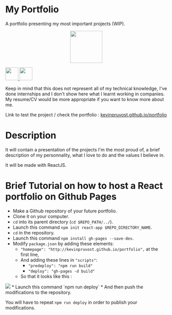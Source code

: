 # My Portfolio
A portfolio presenting my most important projects (WIP).

<p align="center">
  <img src="https://r2enc-static.totalwar.com/images/icons/factions/carthage/mon_256.png" width="100">
</p>

<p align="left">
  <a href="https://www.linkedin.com/in/kevin-pruvost-3766a4178/" target="_blank">
    <img src="https://upload.wikimedia.org/wikipedia/commons/thumb/c/ca/LinkedIn_logo_initials.png/600px-LinkedIn_logo_initials.png" width="40">
  </a>
  <a href="https://github.com/kevinpruvost" target="_blank">
    <img src="https://upload.wikimedia.org/wikipedia/commons/9/91/Octicons-mark-github.svg" width="40">
  </a>
</p>

Keep in mind that this does not represent all of my technical knowledge, I've done internships and I don't show here what I learnt working in companies.<br/>
My resume/CV would be more appropriate if you want to know more about me.

Link to test the project / check the portfolio : [kevinpruvost.github.io/portfolio]

[kevinpruvost.github.io/portfolio]: https://kevinpruvost.github.io/portfolio

# Description

It will contain a presentation of the projects I'm the most proud of, a brief description of my personnality, what I love to do and the values I believe in.

It will be made with ReactJS.

# Brief Tutorial on how to host a React portfolio on Github Pages

* Make a Github repository of your future portfolio.
* Clone it on your computer.
* `cd` into its parent directory (`cd $REPO_PATH/../`).
* Launch this command `npm init react-app $REPO_DIRECTORY_NAME`.
* `cd` in the repository.
* Launch this command `npm install gh-pages --save-dev`.
* Modify `package.json` by adding these elements:
  * `"homepage": "http://kevinpruvost.github.io/portfolio",` at the first line,
  * And adding these lines in `"scripts"`:
    * `"predeploy": "npm run build"`
    * `"deploy": "gh-pages -d build"`
  * So that it looks like this :
<img src="https://github.com/kevinpruvost/portfolio/blob/main/screenshots/Capture.PNG"/>
* Launch this command `npm run deploy`
* And then push the modifications to the repository.

You will have to repeat `npm run deploy` in order to publish your modifications.
